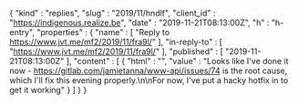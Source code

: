 {
  "kind" : "replies",
  "slug" : "2019/11/hndlf",
  "client_id" : "https://indigenous.realize.be",
  "date" : "2019-11-21T08:13:00Z",
  "h" : "h-entry",
  "properties" : {
    "name" : [ "Reply to https://www.jvt.me/mf2/2019/11/fra9l/" ],
    "in-reply-to" : [ "https://www.jvt.me/mf2/2019/11/fra9l/" ],
    "published" : [ "2019-11-21T08:13:00Z" ],
    "content" : [ {
      "html" : "",
      "value" : "Looks like I've done it now - https://gitlab.com/jamietanna/www-api/issues/74 is the root cause, which I'll fix this evening properly.\n\nFor now, I've put a hacky hotfix in to get it working"
    } ]
  }
}
